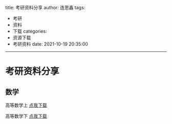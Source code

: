 title: 考研资料分享
author: 连思鑫
tags:
  - 考研
  - 资料
  - 下载
categories:
  - 资源下载
  - 考研资料
date: 2021-10-19 20:35:00
---
# 考研资料分享

## 数学

高等数学上 [点我下载](/download/高等数学·上.pdf)

高等数学下 [点我下载](/download/高等数学·下.pdf)
